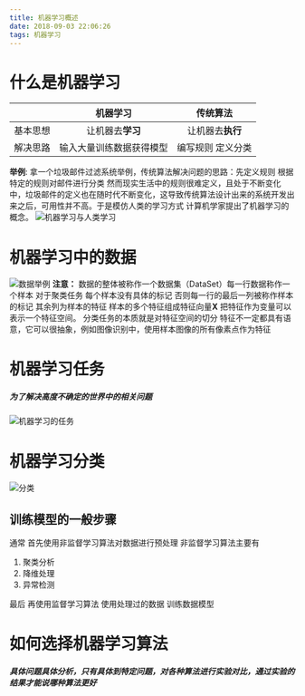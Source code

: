 ```yaml
---
title: 机器学习概述
date: 2018-09-03 22:06:26
tags: 机器学习
---
```

# 什么是机器学习
||机器学习| 传统算法 |
|:-:| :-: | :-: |
| 基本思想 | 让机器去**学习** | 让机器去**执行**|
| 解决思路 | 输入大量训练数据获得模型 | 编写规则 定义分类|
<!--more-->
**举例**: 
拿一个垃圾邮件过滤系统举例，传统算法解决问题的思路：先定义规则 根据特定的规则对邮件进行分类 然而现实生活中的规则很难定义，且处于不断变化中，垃圾邮件的定义也在随时代不断变化，这导致传统算法设计出来的系统开发出来之后，可用性并不高。于是模仿人类的学习方式 计算机学家提出了机器学习的概念。
![机器学习与人类学习](https://upload-images.jianshu.io/upload_images/9531730-4a42cf3c1518f629.png?imageMogr2/auto-orient/strip%7CimageView2/2/w/1240)
# 机器学习中的数据
![数据举例](https://upload-images.jianshu.io/upload_images/9531730-92160184cf4e80c0.png?imageMogr2/auto-orient/strip%7CimageView2/2/w/1240)
**注意：**
数据的整体被称作一个数据集（DataSet）每一行数据称作一个样本 对于聚类任务 每个样本没有具体的标记 否则每一行的最后一列被称作样本的标记 其余列为样本的特征 
样本的多个特征组成特征向量**X** 把特征作为变量可以表示一个特征空间。 分类任务的本质就是对特征空间的切分 特征不一定都具有语意，它可以很抽象，例如图像识别中，使用样本图像的所有像素点作为特征
# 机器学习任务
##### 为了解决高度不确定的世界中的相关问题
![机器学习的任务](https://upload-images.jianshu.io/upload_images/9531730-1d0986b6d593c833.jpg?imageMogr2/auto-orient/strip%7CimageView2/2/w/1240)
# 机器学习分类
![分类](https://upload-images.jianshu.io/upload_images/9531730-4b5e3e5bee6cb46c.jpg?imageMogr2/auto-orient/strip%7CimageView2/2/w/1240)
## 训练模型的一般步骤
通常 首先使用非监督学习算法对数据进行预处理 非监督学习算法主要有
1. 聚类分析
2. 降维处理
3. 异常检测

最后 再使用监督学习算法 使用处理过的数据 训练数据模型

# 如何选择机器学习算法
##### 具体问题具体分析，只有具体到特定问题，对各种算法进行实验对比，通过实验的结果才能说哪种算法更好


